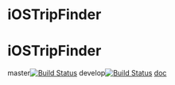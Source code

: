 # iOSTripFinder
iOSTripFinder
==
master[![Build Status](https://travis-ci.org/tripfinder/iOSTripFinder.svg?branch=master)](https://travis-ci.org/tripfinder/iOSTripFinder)
develop[![Build Status](https://travis-ci.org/tripfinder/iOSTripFinder.svg?branch=develop)](https://travis-ci.org/tripfinder/iOSTripFinder)
[doc](https://docs.google.com/document/d/1gKmliHYGZ1GGGYLZuK82skZ2vxwarpestAEfe069FGQ/edit#)
